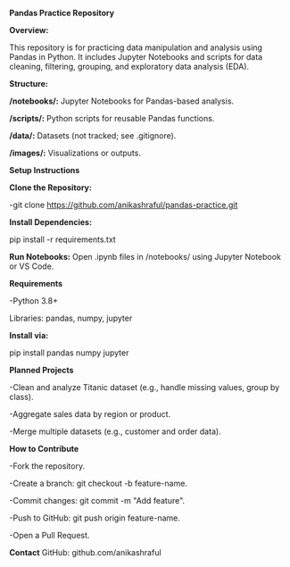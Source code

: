 **Pandas Practice Repository**



**Overview:**


  This repository is for practicing data manipulation and analysis using Pandas in Python. It includes Jupyter Notebooks and scripts for data cleaning, filtering, grouping, and exploratory data analysis (EDA).



**Structure:**

  **/notebooks/:** Jupyter Notebooks for Pandas-based analysis.

  **/scripts/:** Python scripts for reusable Pandas functions.

  **/data/:** Datasets (not tracked; see .gitignore).

  **/images/:** Visualizations or outputs.



**Setup Instructions**



**Clone the Repository:**

  -git clone https://github.com/anikashraful/pandas-practice.git



**Install Dependencies:**

  pip install -r requirements.txt



**Run Notebooks:** Open .ipynb files in /notebooks/ using Jupyter Notebook or VS Code.



**Requirements**

  -Python 3.8+

  Libraries: pandas, numpy, jupyter


**Install via:**

  pip install pandas numpy jupyter



**Planned Projects**

  -Clean and analyze Titanic dataset (e.g., handle missing values, group by class).

  -Aggregate sales data by region or product.

  -Merge multiple datasets (e.g., customer and order data).



**How to Contribute**

  -Fork the repository.

  -Create a branch: git checkout -b feature-name.

  -Commit changes: git commit -m "Add feature".

  -Push to GitHub: git push origin feature-name.

  -Open a Pull Request.



**Contact**
GitHub: github.com/anikashraful

